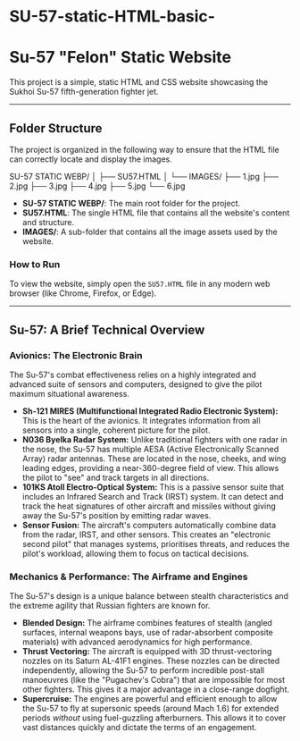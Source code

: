 # SU-57-static-HTML-basic-
# Su-57 "Felon" Static Website

This project is a simple, static HTML and CSS website showcasing the Sukhoi Su-57 fifth-generation fighter jet.

---

## Folder Structure

The project is organized in the following way to ensure that the HTML file can correctly locate and display the images.


SU-57 STATIC WEBP/
│
├── SU57.HTML
│
└── IMAGES/
├── 1.jpg
├── 2.jpg
├── 3.jpg
├── 4.jpg
├── 5.jpg
└── 6.jpg


* **SU-57 STATIC WEBP/**: The main root folder for the project.
* **SU57.HTML**: The single HTML file that contains all the website's content and structure.
* **IMAGES/**: A sub-folder that contains all the image assets used by the website.

### How to Run
To view the website, simply open the `SU57.HTML` file in any modern web browser (like Chrome, Firefox, or Edge).

---

## Su-57: A Brief Technical Overview

### Avionics: The Electronic Brain

The Su-57's combat effectiveness relies on a highly integrated and advanced suite of sensors and computers, designed to give the pilot maximum situational awareness.

* **Sh-121 MIRES (Multifunctional Integrated Radio Electronic System):** This is the heart of the avionics. It integrates information from all sensors into a single, coherent picture for the pilot.
* **N036 Byelka Radar System:** Unlike traditional fighters with one radar in the nose, the Su-57 has multiple AESA (Active Electronically Scanned Array) radar antennas. These are located in the nose, cheeks, and wing leading edges, providing a near-360-degree field of view. This allows the pilot to "see" and track targets in all directions.
* **101KS Atoll Electro-Optical System:** This is a passive sensor suite that includes an Infrared Search and Track (IRST) system. It can detect and track the heat signatures of other aircraft and missiles without giving away the Su-57's position by emitting radar waves.
* **Sensor Fusion:** The aircraft's computers automatically combine data from the radar, IRST, and other sensors. This creates an "electronic second pilot" that manages systems, prioritises threats, and reduces the pilot's workload, allowing them to focus on tactical decisions.

### Mechanics & Performance: The Airframe and Engines

The Su-57's design is a unique balance between stealth characteristics and the extreme agility that Russian fighters are known for.

* **Blended Design:** The airframe combines features of stealth (angled surfaces, internal weapons bays, use of radar-absorbent composite materials) with advanced aerodynamics for high performance.
* **Thrust Vectoring:** The aircraft is equipped with 3D thrust-vectoring nozzles on its Saturn AL-41F1 engines. These nozzles can be directed independently, allowing the Su-57 to perform incredible post-stall manoeuvres (like the "Pugachev's Cobra") that are impossible for most other fighters. This gives it a major advantage in a close-range dogfight.
* **Supercruise:** The engines are powerful and efficient enough to allow the Su-57 to fly at supersonic speeds (around Mach 1.6) for extended periods *without* using fuel-guzzling afterburners. This allows it to cover vast distances quickly and dictate the terms of an engagement.
